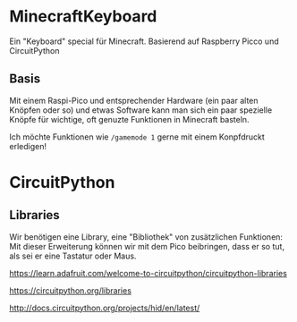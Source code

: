 # MinecraftKeyboard
Ein "Keyboard" special für Minecraft. Basierend auf Raspberry Picco und CircuitPython

## Basis

Mit einem Raspi-Pico und entsprechender Hardware (ein paar alten Knöpfen oder so) und etwas Software kann man sich ein paar spezielle Knöpfe für wichtige, oft genuzte Funktionen in Minecraft basteln.

Ich möchte Funktionen wie `/gamemode 1` gerne mit einem Konpfdruckt erledigen!

# CircuitPython



## Libraries

Wir benötigen eine Library, eine "Bibliothek" von zusätzlichen Funktionen: Mit dieser Erweiterung können wir mit dem Pico beibringen, dass er so tut, als sei er eine Tastatur oder Maus. 

https://learn.adafruit.com/welcome-to-circuitpython/circuitpython-libraries

https://circuitpython.org/libraries

http://docs.circuitpython.org/projects/hid/en/latest/


